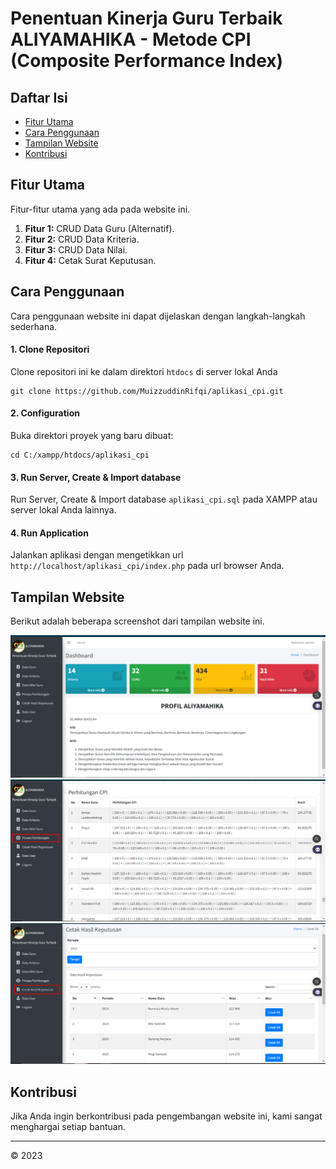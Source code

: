 # Penentuan Kinerja Guru Terbaik ALIYAMAHIKA - Metode CPI (Composite Performance Index)

## Daftar Isi
- [Fitur Utama](#fitur-utama)
- [Cara Penggunaan](#cara-penggunaan)
- [Tampilan Website](#tampilan-website)
- [Kontribusi](#kontribusi)

## Fitur Utama

Fitur-fitur utama yang ada pada website ini.

1. **Fitur 1:** CRUD Data Guru (Alternatif).
2. **Fitur 2:** CRUD Data Kriteria.
3. **Fitur 3:** CRUD Data Nilai.
4. **Fitur 4:** Cetak Surat Keputusan.

## Cara Penggunaan

Cara penggunaan website ini dapat dijelaskan dengan langkah-langkah sederhana.

#### 1. Clone Repositori
Clone repositori ini ke dalam direktori `htdocs` di server lokal Anda
```
git clone https://github.com/MuizzuddinRifqi/aplikasi_cpi.git
```
#### 2. Configuration
Buka direktori proyek yang baru dibuat:
```
cd C:/xampp/htdocs/aplikasi_cpi
```
#### 3. Run Server, Create & Import database
Run Server, Create & Import database `aplikasi_cpi.sql` pada XAMPP atau server lokal Anda lainnya.

#### 4. Run Application
Jalankan aplikasi dengan mengetikkan url ``` http://localhost/aplikasi_cpi/index.php ``` pada url browser Anda.

## Tampilan Website
<p> Berikut adalah beberapa screenshot dari tampilan website ini.</p>
<img src="images\Screenshot_1.png" alt="Tangkapan Layar 1">
<img src="images\Screenshot_2.png" alt="Tangkapan Layar 2">
<img src="images\Screenshot_3.png" alt="Tangkapan Layar 3">

## Kontribusi

Jika Anda ingin berkontribusi pada pengembangan website ini, kami sangat menghargai setiap bantuan.

---
© 2023

